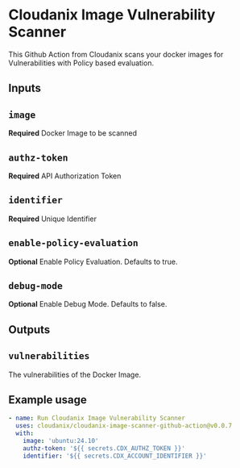 # Cloudanix Image Vulnerability Scanner

This Github Action from Cloudanix scans your docker images for Vulnerabilities with Policy based evaluation.

## Inputs

## `image`

**Required** Docker Image to be scanned

## `authz-token`

**Required** API Authorization Token

## `identifier`

**Required** Unique Identifier

## `enable-policy-evaluation`

**Optional** Enable Policy Evaluation. Defaults to true.

## `debug-mode`

**Optional** Enable Debug Mode. Defaults to false.

## Outputs

## `vulnerabilities`

The vulnerabilities of the Docker Image.

## Example usage

```yml
- name: Run Cloudanix Image Vulnerability Scanner
  uses: cloudanix/cloudanix-image-scanner-github-action@v0.0.7
  with:
    image: 'ubuntu:24.10'
    authz-token: '${{ secrets.CDX_AUTHZ_TOKEN }}'
    identifier: '${{ secrets.CDX_ACCOUNT_IDENTIFIER }}'
```
